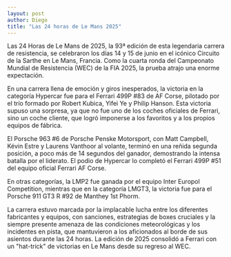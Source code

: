 ```yaml
---
layout: post
author: Diego
title: "Las 24 horas de Le Mans 2025"
---
```

Las 24 Horas de Le Mans de 2025, la 93ª edición de esta legendaria carrera de resistencia, se celebraron los días 14 y 15 de junio en el icónico Circuito de la Sarthe en Le Mans, Francia. Como la cuarta ronda del Campeonato Mundial de Resistencia (WEC) de la FIA 2025, la prueba atrajo una enorme expectación.

En una carrera llena de emoción y giros inesperados, la victoria en la categoría Hypercar fue para el Ferrari 499P #83 de AF Corse, pilotado por el trío formado por Robert Kubica, Yifei Ye y Philip Hanson. Esta victoria supuso una sorpresa, ya que no fue uno de los coches oficiales de Ferrari, sino un coche cliente, que logró imponerse a los favoritos y a los propios equipos de fábrica.

El Porsche 963 #6 de Porsche Penske Motorsport, con Matt Campbell, Kévin Estre y Laurens Vanthoor al volante, terminó en una reñida segunda posición, a poco más de 14 segundos del ganador, demostrando la intensa batalla por el liderato. El podio de Hypercar lo completó el Ferrari 499P #51 del equipo oficial Ferrari AF Corse.

En otras categorías, la LMP2 fue ganada por el equipo Inter Europol Competition, mientras que en la categoría LMGT3, la victoria fue para el Porsche 911 GT3 R #92 de Manthey 1st Phorm.

La carrera estuvo marcada por la implacable lucha entre los diferentes fabricantes y equipos, con sanciones, estrategias de boxes cruciales y la siempre presente amenaza de las condiciones meteorológicas y los incidentes en pista, que mantuvieron a los aficionados al borde de sus asientos durante las 24 horas. La edición de 2025 consolidó a Ferrari con un "hat-trick" de victorias en Le Mans desde su regreso al WEC.
